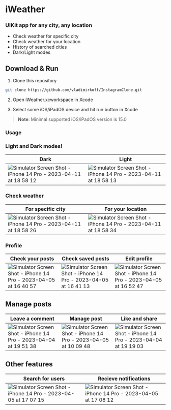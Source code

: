 # iWeather

### UIKit app for any city, any location

- Check weather for specific city
- Check weather for your location
- History of searched cities
- Dark/Light modes


## Download & Run








1. Clone this repository

```bash
git clone https://github.com/vladimirkoff/InstagramClone.git
```



2. Open iWeather.xcworkspace in Xcode

3. Select some iOS/iPadOS device and hit run button in Xcode

> **Note**: Minimal supported iOS/iPadOS version is 15.0

###  Usage

###  Light and Dark modes!

| Dark  | Light |
| ------------- | ------------- | 
|![Simulator Screen Shot - iPhone 14 Pro - 2023-04-11 at 18 58 12](https://user-images.githubusercontent.com/115025494/231221194-17fadc5c-405c-4d21-b4ac-3c3ae0f0f2aa.png) |![Simulator Screen Shot - iPhone 14 Pro - 2023-04-11 at 18 58 13](https://user-images.githubusercontent.com/115025494/231221264-12862030-65a1-4228-8e73-12d936e2bf68.png)| 

###  Check weather

| For specific city | For your location |
| ------------- | ------------- |
|![Simulator Screen Shot - iPhone 14 Pro - 2023-04-11 at 18 58 26](https://user-images.githubusercontent.com/115025494/231221002-0c2e7447-1a7b-4302-8a94-f781cc8a04f9.png)| ![Simulator Screen Shot - iPhone 14 Pro - 2023-04-11 at 18 58 34](https://user-images.githubusercontent.com/115025494/231220868-05cd5147-b30e-4ac8-b0fe-c4b6dd25f599.png)| 

###  Profile

| Check your posts | Check saved posts  | Edit profile |
| ------------- | ------------- | ------------- |
| ![Simulator Screen Shot - iPhone 14 Pro - 2023-04-05 at 16 40 57](https://user-images.githubusercontent.com/115025494/230098648-97ed2f28-14fc-4f9d-9b36-133ec37b6e15.png)|![Simulator Screen Shot - iPhone 14 Pro - 2023-04-05 at 16 41 13](https://user-images.githubusercontent.com/115025494/230098380-3752fb8a-6e09-43ea-9c60-22005c7752c3.png) | ![Simulator Screen Shot - iPhone 14 Pro - 2023-04-05 at 16 52 47](https://user-images.githubusercontent.com/115025494/230101590-3c9353a0-1951-4967-bcc0-d2f5dccd9bde.png)|

## Manage posts

| Leave a comment | Manage post  | Like and share |
| ------------- | ------------- | ------------- |
| ![Simulator Screen Shot - iPhone 14 Pro - 2023-04-04 at 19 51 38](https://user-images.githubusercontent.com/115025494/229862421-c430fbf5-1d17-4f56-b26e-351d8c5ad724.png)|![Simulator Screen Shot - iPhone 14 Pro - 2023-04-05 at 10 09 48](https://user-images.githubusercontent.com/115025494/230006987-66176aae-7ae4-4a1a-82d0-e5dacc4c29a2.png) | ![Simulator Screen Shot - iPhone 14 Pro - 2023-04-04 at 19 19 03](https://user-images.githubusercontent.com/115025494/229862351-e1b007ab-16e5-458a-875e-51fb785f16a1.png)|

## Other features

| Search for users | Recieve notifications  | 
| ------------- | ------------- | 
| ![Simulator Screen Shot - iPhone 14 Pro - 2023-04-05 at 17 07 15](https://user-images.githubusercontent.com/115025494/230106477-2eb10d6c-0b2d-445d-b6bc-d3629c9b92dd.png)|![Simulator Screen Shot - iPhone 14 Pro - 2023-04-05 at 17 08 12](https://user-images.githubusercontent.com/115025494/230106491-39959683-3784-4234-939f-8cc7fa7df5c7.png) | 

